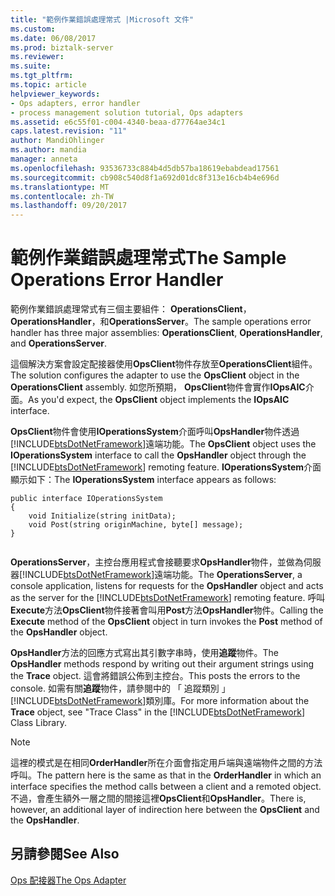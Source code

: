 ```yaml
---
title: "範例作業錯誤處理常式 |Microsoft 文件"
ms.custom: 
ms.date: 06/08/2017
ms.prod: biztalk-server
ms.reviewer: 
ms.suite: 
ms.tgt_pltfrm: 
ms.topic: article
helpviewer_keywords:
- Ops adapters, error handler
- process management solution tutorial, Ops adapters
ms.assetid: e6c55f01-c004-4340-beaa-d77764ae34c1
caps.latest.revision: "11"
author: MandiOhlinger
ms.author: mandia
manager: anneta
ms.openlocfilehash: 93536733c884b4d5db57ba18619ebabdead17561
ms.sourcegitcommit: cb908c540d8f1a692d01dc8f313e16cb4b4e696d
ms.translationtype: MT
ms.contentlocale: zh-TW
ms.lasthandoff: 09/20/2017
---
```

# <a name="the-sample-operations-error-handler"></a><span data-ttu-id="69257-102">範例作業錯誤處理常式</span><span class="sxs-lookup"><span data-stu-id="69257-102">The Sample Operations Error Handler</span></span>
<span data-ttu-id="69257-103">範例作業錯誤處理常式有三個主要組件： **OperationsClient**， **OperationsHandler**，和**OperationsServer**。</span><span class="sxs-lookup"><span data-stu-id="69257-103">The sample operations error handler has three major assemblies: **OperationsClient**, **OperationsHandler**, and **OperationsServer**.</span></span>  
  
 <span data-ttu-id="69257-104">這個解決方案會設定配接器使用**OpsClient**物件存放至**OperationsClient**組件。</span><span class="sxs-lookup"><span data-stu-id="69257-104">The solution configures the adapter to use the **OpsClient** object in the **OperationsClient** assembly.</span></span> <span data-ttu-id="69257-105">如您所預期， **OpsClient**物件會實作**IOpsAIC**介面。</span><span class="sxs-lookup"><span data-stu-id="69257-105">As you'd expect, the **OpsClient** object implements the **IOpsAIC** interface.</span></span>  
  
 <span data-ttu-id="69257-106">**OpsClient**物件會使用**IOperationsSystem**介面呼叫**OpsHandler**物件透過[!INCLUDE[btsDotNetFramework](../includes/btsdotnetframework-md.md)]遠端功能。</span><span class="sxs-lookup"><span data-stu-id="69257-106">The **OpsClient** object uses the **IOperationsSystem** interface to call the **OpsHandler** object through the [!INCLUDE[btsDotNetFramework](../includes/btsdotnetframework-md.md)] remoting feature.</span></span> <span data-ttu-id="69257-107">**IOperationsSystem**介面顯示如下：</span><span class="sxs-lookup"><span data-stu-id="69257-107">The **IOperationsSystem** interface appears as follows:</span></span>  
  
```  
public interface IOperationsSystem  
{  
    void Initialize(string initData);  
    void Post(string originMachine, byte[] message);  
}  
  
```  
  
 <span data-ttu-id="69257-108">**OperationsServer**，主控台應用程式會接聽要求**OpsHandler**物件，並做為伺服器[!INCLUDE[btsDotNetFramework](../includes/btsdotnetframework-md.md)]遠端功能。</span><span class="sxs-lookup"><span data-stu-id="69257-108">The **OperationsServer**, a console application, listens for requests for the **OpsHandler** object and acts as the server for the [!INCLUDE[btsDotNetFramework](../includes/btsdotnetframework-md.md)] remoting feature.</span></span> <span data-ttu-id="69257-109">呼叫**Execute**方法**OpsClient**物件接著會叫用**Post**方法**OpsHandler**物件。</span><span class="sxs-lookup"><span data-stu-id="69257-109">Calling the **Execute** method of the **OpsClient** object in turn invokes the **Post** method of the **OpsHandler** object.</span></span>  
  
 <span data-ttu-id="69257-110">**OpsHandler**方法的回應方式寫出其引數字串時，使用**追蹤**物件。</span><span class="sxs-lookup"><span data-stu-id="69257-110">The **OpsHandler** methods respond by writing out their argument strings using the **Trace** object.</span></span> <span data-ttu-id="69257-111">這會將錯誤公佈到主控台。</span><span class="sxs-lookup"><span data-stu-id="69257-111">This posts the errors to the console.</span></span> <span data-ttu-id="69257-112">如需有關**追蹤**物件，請參閱中的 「 追蹤類別 」[!INCLUDE[btsDotNetFramework](../includes/btsdotnetframework-md.md)]類別庫。</span><span class="sxs-lookup"><span data-stu-id="69257-112">For more information about the **Trace** object, see "Trace Class" in the [!INCLUDE[btsDotNetFramework](../includes/btsdotnetframework-md.md)] Class Library.</span></span>  
  
> [!NOTE]
>  <span data-ttu-id="69257-113">這裡的模式是在相同**OrderHandler**所在介面會指定用戶端與遠端物件之間的方法呼叫。</span><span class="sxs-lookup"><span data-stu-id="69257-113">The pattern here is the same as that in the **OrderHandler** in which an interface specifies the method calls between a client and a remoted object.</span></span> <span data-ttu-id="69257-114">不過，會產生額外一層之間的間接這裡**OpsClient**和**OpsHandler**。</span><span class="sxs-lookup"><span data-stu-id="69257-114">There is, however, an additional layer of indirection here between the **OpsClient** and the **OpsHandler**.</span></span>  
  
## <a name="see-also"></a><span data-ttu-id="69257-115">另請參閱</span><span class="sxs-lookup"><span data-stu-id="69257-115">See Also</span></span>  
 [<span data-ttu-id="69257-116">Ops 配接器</span><span class="sxs-lookup"><span data-stu-id="69257-116">The Ops Adapter</span></span>](../core/the-ops-adapter.md)